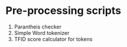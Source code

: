 # Pre-processing scripts
1. Parantheis checker
2. Simple Word tokenizer
3. TFID score calculator for tokens
